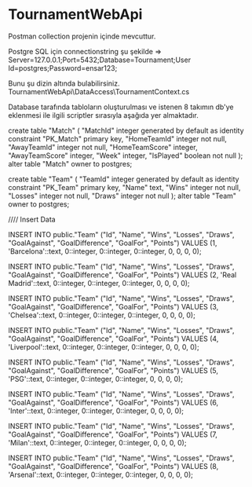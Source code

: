 # TournamentWebApi

Postman collection projenin içinde mevcuttur.

Postgre SQL için connectionstring şu şekilde => Server=127.0.0.1;Port=5432;Database=Tournament;User Id=postgres;Password=ensar123;

Bunu şu dizin altında bulabilirsiniz. TournamentWebApi\DataAccess\TournamentContext.cs

Database tarafında tabloların oluşturulması ve istenen 8 takımın db'ye eklenmesi ile ilgili scriptler sırasıyla aşağıda yer almaktadır.


create table "Match"
(
    "MatchId"       integer generated by default as identity
        constraint "PK_Match"
            primary key,
    "HomeTeamId"    integer not null,
    "AwayTeamId"    integer not null,
    "HomeTeamScore" integer,
    "AwayTeamScore" integer,
    "Week"          integer,
    "IsPlayed"      boolean not null
);
alter table "Match"
    owner to postgres;
    
    
    
create table "Team"
(
    "TeamId" integer generated by default as identity
        constraint "PK_Team"
            primary key,
    "Name"   text,
    "Wins"   integer not null,
    "Losses" integer not null,
    "Draws"  integer not null
);
alter table "Team"
    owner to postgres;




//// Insert Data 


INSERT INTO public."Team" ("Id", "Name", "Wins", "Losses", "Draws", "GoalAgainst", "GoalDifference", "GoalFor",
                           "Points")
VALUES (1, 'Barcelona'::text, 0::integer, 0::integer, 0::integer, 0, 0, 0, 0);

INSERT INTO public."Team" ("Id", "Name", "Wins", "Losses", "Draws", "GoalAgainst", "GoalDifference", "GoalFor",
                           "Points")
VALUES (2, 'Real Madrid'::text, 0::integer, 0::integer, 0::integer, 0, 0, 0, 0);

INSERT INTO public."Team" ("Id", "Name", "Wins", "Losses", "Draws", "GoalAgainst", "GoalDifference", "GoalFor",
                           "Points")
VALUES (3, 'Chelsea'::text, 0::integer, 0::integer, 0::integer, 0, 0, 0, 0);

INSERT INTO public."Team" ("Id", "Name", "Wins", "Losses", "Draws", "GoalAgainst", "GoalDifference", "GoalFor",
                           "Points")
VALUES (4, 'Liverpool'::text, 0::integer, 0::integer, 0::integer, 0, 0, 0, 0);

INSERT INTO public."Team" ("Id", "Name", "Wins", "Losses", "Draws", "GoalAgainst", "GoalDifference", "GoalFor",
                           "Points")
VALUES (5, 'PSG'::text, 0::integer, 0::integer, 0::integer, 0, 0, 0, 0);

INSERT INTO public."Team" ("Id", "Name", "Wins", "Losses", "Draws", "GoalAgainst", "GoalDifference", "GoalFor",
                           "Points")
VALUES (6, 'Inter'::text, 0::integer, 0::integer, 0::integer, 0, 0, 0, 0);

INSERT INTO public."Team" ("Id", "Name", "Wins", "Losses", "Draws", "GoalAgainst", "GoalDifference", "GoalFor",
                           "Points")
VALUES (7, 'Milan'::text, 0::integer, 0::integer, 0::integer, 0, 0, 0, 0);

INSERT INTO public."Team" ("Id", "Name", "Wins", "Losses", "Draws", "GoalAgainst", "GoalDifference", "GoalFor",
                           "Points")
VALUES (8, 'Arsenal'::text, 0::integer, 0::integer, 0::integer, 0, 0, 0, 0);
